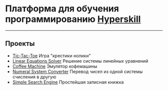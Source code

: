 # Платформа для обучения программированию [Hyperskill](https://hyperskill.org)
***
## Проекты

* [Tic-Tac-Toe](https://hyperskill.org/projects/48) Игра "крестики нолики"  
* [Linear Equations Solver](https://hyperskill.org/projects/40) Решение системы линейных уравнений  
* [Coffee Machine](https://hyperskill.org/projects/33) Эмулятор кофемашины  
* [Numeral System Converter](https://hyperskill.org/projects/41) Перевод чисел из одной системы счисления в другую  
* [Simple Search Engine](https://hyperskill.org/projects/66) Простейшая записная книжка  
